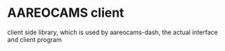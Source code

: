 # AAREOCAMS client

client side library, which is used by aareocams-dash, the actual interface and client program
